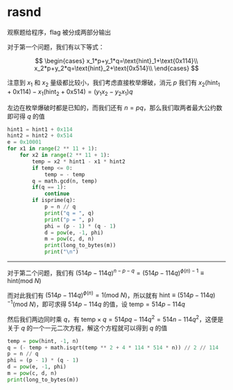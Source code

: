 # rasnd

观察题给程序，flag 被分成两部分输出

对于第一个问题，我们有以下等式：

$$
\begin{cases}
x_1*p+y_1*q=\text{hint}_1+\text{0x114}\\
x_2*p+y_2*q=\text{hint}_2+\text{0x514}\\
\end{cases}
$$

注意到 $x_1$ 和 $x_2$ 量级都比较小，我们考虑直接枚举爆破，消元 $p$ 我们有 $x_2(\text{hint}_1+\text{0x114})-x_1(\text{hint}_2+\text{0x514})=(y_1x_2-y_2x_1)q$

左边在枚举爆破时都是已知的，而我们还有 $n=pq$，那么我们取两者最大公约数即可得 $q$ 的值

```python title="Solution1.py"
hint1 = hint1 + 0x114
hint2 = hint2 + 0x514
e = 0x10001
for x1 in range(2 ** 11 + 1):
    for x2 in range(2 ** 11 + 1):
        temp = x2 * hint1 - x1 * hint2
        if temp <= 0:
            temp = - temp
        q = math.gcd(n, temp)
        if(q == 1):
            continue
        if isprime(q):
            p = n // q
            print("q = ", q)
            print("p = ", p)
            phi = (p - 1) * (q - 1)
            d = pow(e, -1, phi)
            m = pow(c, d, n)
            print(long_to_bytes(m))
            print("\n")
```
***
对于第二个问题，我们有 $(514p-114q)^{n-p-q}=(514p-114q)^{\phi(n)-1}\equiv\text{hint}(\text{mod }N)$

而对此我们有 $(514p-114q)^{\phi(n)}=1(\text{mod }N)$，所以就有 $\text{hint}\equiv(514p-114q)^{-1}(\text{mod }N)$，即可求得 $514p-114q$ 的值，设 $\text{temp}=514p-114q$

然后我们两边同时乘 $q$，有 $\text{temp}\times q=514pq-114q^2=514n-114q^2$，这便是关于 $q$ 的一个一元二次方程，解这个方程就可以得到 $q$ 的值

```python title="Solution2.py"
temp = pow(hint, -1, n)
q = (- temp + math.isqrt(temp ** 2 + 4 * 114 * 514 * n)) // 2 // 114
p = n // q
phi = (p - 1) * (q - 1)
d = pow(e, -1, phi)
m = pow(c, d, n)
print(long_to_bytes(m))
```